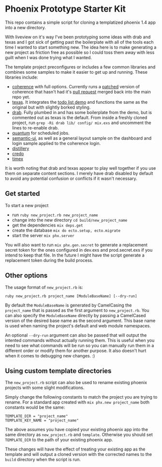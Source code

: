 # Phoenix Prototype Starter Kit

This repo contains a simple script for cloning a templatized phoenix 1.4 app into a new directory. 

With liveview on it's way I've been prototyping some ideas with drab and texas and I got sick of getting past the boilerplate with all of the tools each time I wanted to start something new. The idea here is to make generating a new project as friction free as possible so I could toss them away with less guilt when I was done trying what I wanted.

The template project preconfigures or includes a few common libraries and combines some samples to make it easier to get up and running. These libraries include:

  * [coherence](https://github.com/smpallen99/coherence) with full options. Currently runs a [patched](https://github.com/smpallen99/coherence/issues/410#issuecomment-450188850) version of coherence that hasn't had it's [pull request](https://github.com/smpallen99/coherence/pull/400) merged back into the main repo yet.
  * [texas](https://gitlab.com/dgmcguire/texas). It integrates the [todo list demo](https://gitlab.com/dgmcguire/example_texas_app) and functions the same as the original but with slightly borked styling.
  * [drab](https://tg.pl/drab). Fully plumbed in and has some boilerplate from the demo, but is commented out as texas is the default. From inside a freshly cloned project, run `grep -Ri drab lib/ config/ mix.exs` and uncomment the lines to re-enable drab.
  * [quantum](https://github.com/quantum-elixir/quantum-core) for scheduled jobs.
  * [semantic-ui](https://semantic-ui.com), as well as a general layout sample on the dashboard and login sample applied to the coherence login.
  * [distillery](https://github.com/bitwalker/distillery/)
  * [credo](https://github.com/rrrene/credo)
  * [timex](https://github.com/bitwalker/timex)

It is worth noting that drab and texas appear to play well together if you use them on separate content sections. I merely have drab disabled by default to avoid any potential confusion or conflicts if it wasn't necessary.

## Get started

To start a new project

  * run `ruby new_project.rb new_project_name`
  * change into the new directory `cd build/new_project_name`
  * get the dependencies `mix deps.get`
  * create the database `mix do ecto.setup, ecto.migrate`
  * start the server `mix phx.server`

You will also want to run `mix phx.gen.secret` to generate a replacement secret token for the ones configured in dev.exs and prod.secret.exs if you intend to keep that file. In the future I might have the script generate a replacement token during the build process.

## Other options

The usage format of `new_project.rb` is:
```
ruby new_project.rb project_name [ModuleBaseName] [--dry-run]
```

By default the `ModuleBaseName` is generated by CamelCasing the `project_name` that is passed as the first argument to `new_project.rb`. You can also specify the `ModuleBaseName` directly by passing a CamelCased version of the desired base name as the second argument. This base name is used when naming the project's default and web module namespaces.

An optional `--dry-run` argument can also be passed that will output the intented commands without actually running them. This is useful when you need to see what commands will be run so you can manually run them in a different order or modify them for another purpose. It also doesn't hurt when it comes to debugging new changes. :)


## Using custom template directories

The `new_project.rb` script can also be used to rename existing phoenix projects with some slight modifications.

Simply change the following constants to match the project you are trying to rename. For a standard app created with `mix phx.new project_name` both constants would be the same:

```
TEMPLATE_DIR = "project_name"
TEMPLATE_KEY_NAME = "project_name"
```

The above assumes you have copied your existing phoenix app into the same directory as `new_project.rb` and `template`. Otherwise you should set `TEMPLATE_DIR` to the path of your existing phoenix app.

These changes will have the effect of treating your existing app as the template and will output a cloned version with the corrected names to the `build` directory when the script is run.
